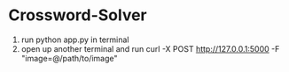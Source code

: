# Crossword-Solver

1) run python app.py in terminal
2) open up another terminal and run curl -X POST http://127.0.0.1:5000 -F "image=@/path/to/image"
